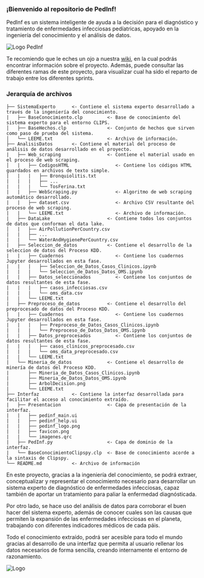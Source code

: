 ### ¡Bienvenido al repositorio de PedInf!

PedInf es un sistema inteligente de ayuda a la decisión para el diagnóstico y tratamiento de enfermedades infecciosas pedíatricas, apoyado en la ingeniería del conocimiento y el análisis de datos.

![Logo PedInf](https://1.bp.blogspot.com/-K5Qy_2IKebU/YKgnnIuW8pI/AAAAAAAABSM/oDRMyAB9iK4wmBoWJJJp72ey-UyP_qMEQCLcBGAsYHQ/s501/Captura.PNG)

Te recomiendo que le eches un ojo a nuestra [wiki](https://github.com/sergiosb99/PedInf/wiki), en la cual podrás encontrar información sobre el proyecto.
Además, puede consultar las diferentes ramas de este proyecto, para visualizar cual ha sido el reparto de trabajo entre los diferentes sprints.

### Jerarquía de archivos

```
├── SistemaExperto      <- Contiene el sistema experto desarrollado a través de la ingeniería del conocimiento.
|   ├── BaseConocimiento.clp         <- Base de conocimiento del sistema experto para el entorno CLIPS.
│   ├── BaseHechos.clp               <- Conjunto de hechos que sirven como paso de prueba del sistema.
│   └── LEEME.txt                    <- Archivo de información.
├── AnalisisDatos       <- Contiene el material del proceso de análisis de datos desarrollado en el proyecto.
|   ├── Web_scraping                 <- Contiene el material usado en el proceso de web scraping.
│   |   ├── CodigosHTML                 <- Contiene los códigos HTML guardados en archivos de texto simple. 
|   |   |   ├── Bronquiolitis.txt
|   |   |   ├── ...
|   |   |   └── TosFerina.txt
|   |   ├── WebScraping.py              <- Algoritmo de web scraping automático desarrollado.
|   |   ├── dataset.csv                 <- Archivo CSV resultante del proceso de web scraping.
|   |   └── LEEME.txt                   <- Archivo de información.
|   ├── DataLake                     <- Contiene todos los conjuntos de datos que conforman el data lake.
│   |   ├── AirPollutionPerCountry.csv      
|   |   ├── ...
|   |   └── WaterAndHygienePerCountry.csv
|   ├── Seleccion_de_datos           <- Contiene el desarrollo de la seleccion de datos del Proceso KDD.
|   |   ├── Cuadernos                   <- Contiene los cuadernos Jupyter desarrollados en esta fase.
|   |   |   ├── Seleccion_de_Datos_Casos_Clinicos.ipynb
|   |   |   └── Seleccion_de_Datos_Datos_OMS.ipynb
|   |   ├── Datos_seleccionados         <- Contiene los conjuntos de datos resultantes de esta fase.
|   |   |   ├── casos_infecciosas.csv
|   |   |   └── oms_data.csv
|   |   └── LEEME.txt
|   ├── Preproceso_de_datos          <- Contiene el desarrollo del preprocesado de datos del Proceso KDD.
|   |   ├── Cuadernos                   <- Contiene los cuadernos Jupyter desarrollados en esta fase.
|   |   |   ├── Preproceso_de_Datos_Casos_Clinicos.ipynb
|   |   |   └── Preproceso_de_Datos_Datos_OMS.ipynb
|   |   ├── Datos_preprocesados         <- Contiene los conjuntos de datos resultantes de esta fase.
|   |   |   ├── casos_clinicos_preprocesado.csv
|   |   |   └── oms_data_preprocesado.csv
|   |   └── LEEME.txt
|   └── Mineria_de_datos             <- Contiene el desarrollo de minería de datos del Proceso KDD.
|       ├── Mineria_de_Datos_Casos_Clinicos.ipynb
|       ├── Mineria_de_Datos_Datos_OMS.ipynb
|       ├── ArbolDecision.png
|       └── LEEME.txt
├── Interfaz            <- Contiene la interfaz desarrollada para facilitar el acceso al conocimiento extraído.  
|   ├── Presentacion                 <- Capa de presentación de la interfaz.
|   |   ├── pedinf_main.ui
|   |   ├── pedinf_help.ui
|   |   ├── pedinf_logo.png
|   |   ├── favicon.png
|   |   └── imagenes.qrc
|   ├── PedInf.py                    <- Capa de dominio de la interfaz.
|   └── BaseConocimientoClipspy.clp  <- Base de conocimiento acorde a la sintaxis de Clipspy.                                             
└── README.md           <- Archivo de información
```

En este proyecto, gracias a la ingeniería del conocimiento, se podrá extraer, conceptualizar y representar el conocimiento necesario para desarrollar un sistema experto de diagnóstico de enfermedades infecciosas, capaz también de aportar un tratamiento para paliar la enfermedad diagnósticada.

Por otro lado, se hace uso del análisis de datos para corroborar el buen hacer del sistema experto, además de conocer cuales son las causas que permiten la expansión de las enfermedades infecciosas en el planeta, trabajando con diferentes indicadores médicos de cada páis.

Todo el conocimiento extraído, podrá ser acesible para todo el mundo gracias al desarrollo de una interfaz que permita al usuario rellenar los datos necesarios de forma sencilla, creando internamente el entorno de razonamiento.

![Logo](https://1.bp.blogspot.com/-7iEvUFeVOVY/YPW4xGRcwdI/AAAAAAAABVc/Rzw2fJYas3s7EjZuj6mYcIl0lHtVGRgzACLcBGAsYHQ/s1600/esi_uclm.png)
